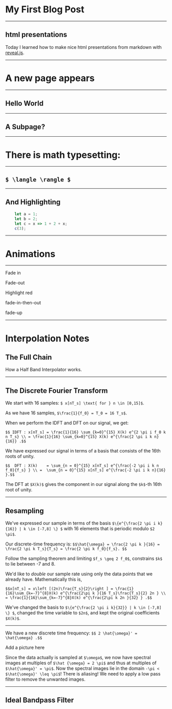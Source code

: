 # My First Blog Post 
---
## html presentations 

Today I learned how to make nice html presentations from markdown with 
[reveal.js](https://revealjs.com/).

----
# A new page appears
---
## Hello World


---
## A Subpage?

----
# There is math typesetting:
---
## `$ \langle \rangle $` 

---
## And Highlighting
  
  ```js [1-2|3|4]
      let a = 1;
      let b = 2;
      let c = x => 1 + 2 + x;
      c(3);
  ```

----
# Animations


---
Fade in <!-- .element: class="fragment" data-fragment-index="1" -->

Fade-out <!-- .element: class="fragment fade-out" data-fragment-index="2" -->

Highlight red <!-- .element: class="fragment highlight-red" data-fragment-index="3"  -->

fade-in-then-out <!-- .element: class="fragment fade-in-then-out" data-fragment-index="4"   -->

fade-up <!-- .element: class="fragment fade-up" data-fragment-index="6" -->

----
# Interpolation Notes
## The Full Chain

How a Half Band Interpolator works.

----

## The Discrete Fourier Transform

We start with 16 samples: `$ x[nT_s] \text{ for } n \in [0,15]$`.

As we have 16 samples, `$\frac{1}{f_0} = T_0 = 16 T_s$`.

When we perform the IDFT and DFT on our signal, we get:

`$$ IDFT : x[nT_s] = \frac{1}{16} \sum_{k=0}^{15} X(k) e^{2 \pi i f_0 k n T_s} \\
                   = \frac{1}{16} \sum_{k=0}^{15} X(k) e^{\frac{2 \pi i k n}{16}} .$$`

We have expressed our signal in terms of a basis that consists of the 
16th roots of unity.

`$$  DFT : X(k)    = \sum_{n = 0}^{15} x[nT_s] e^{\frac{-2 \pi i k n f_0}{f_s} } \\
                   =  \sum_{n = 0}^{15} x[nT_s] e^{\frac{-2 \pi i k n}{16} }.$$`  

The DFT at `$X(k)$` gives the component in our signal along the `$k$`-th 16th root of unity.

----

## Resampling

We've expressed our sample in terms of the basis `$\{e^{\frac{2 \pi i k}{16}} | k \in [-7,8] \} $` with 16 elements that is periodic modulo `$2 \pi$`.

Our discrete-time frequency is:
`$$\hat{\omega} = \frac{2 \pi k }{16} = \frac{2 \pi k T_s}{T_s} = \frac{2 \pi k f_0}{f_s}. $$`

Follow the sampling theorem and limiting `$f_s \geq 2 f_0$`, constrains
`$k$` to lie between -7 and 8. 

We'd like to *double* our sample rate using only the data points that we
already have. Mathematically this is,

`$$x[nT_s] = x\left [(2n)\frac{T_s}{2}\right ] = \frac{1}{16}\sum_{k=-7}^{8}X(k) e^{\frac{2\pi k }{16 T_s}\frac{T_s}{2} 2n } \\
	   = \frac{1}{16}\sum_{k=-7}^{8}X(k) e^{\frac{2\pi k 2n }{32} } .$$`

We've changed the basis to `$\{e^{\frac{2 \pi i k}{32}} | k \in [-7,8] \} $`,
changed the time variable to `$2n$`, and kept the original coefficients `$X(k)$`. 

---

We have a new discrete time frequency:
`$$ 2 \hat{\omega}' = \hat{\omega} .$$`

Add a picture here

Since the data actually is sampled at `$\omega$`, we now have spectral images
at multiples of `$\hat {\omega} = 2 \pi$` and thus at multiples of `$\hat{\omega}' = \pi$`.
Now the spectral images lie in the domain  `-\pi < $\hat{\omega}' \leq \pi$`!
There is aliasing! We need to apply a low pass filter to remove the unwanted images.

----

## Ideal Bandpass Filter






